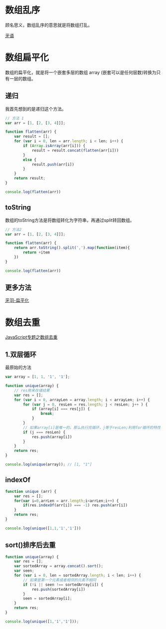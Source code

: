 # 数组乱序
顾名思义，数组乱序的意思就是将数组打乱。

[牙语](https://github.com/mqyqingfeng/Blog/issues/51)
# 数组扁平化
数组的扁平化，就是将一个嵌套多层的数组 array (嵌套可以是任何层数)转换为只有一层的数组。
## 递归
我首先想到的是递归这个方法。
```javascript
// 方法 1
var arr = [1, [2, [3, 4]]];

function flatten(arr) {
    var result = [];
    for (var i = 0, len = arr.length; i < len; i++) {
        if (Array.isArray(arr[i])) {
            result = result.concat(flatten(arr[i]))
        }
        else {
            result.push(arr[i])
        }
    }
    return result;
}

console.log(flatten(arr))
```
## toString
数组的toString方法是将数组转化为字符串，再通过split转回数组。
```javascript
// 方法2
var arr = [1, [2, [3, 4]]];

function flatten(arr) {
    return arr.toString().split(',').map(function(item){
        return +item
    })
}

console.log(flatten(arr))
```
## 更多方法
[牙羽-扁平化](https://github.com/mqyqingfeng/Blog/issues/36)
# 数组去重
[JavaScript专题之数组去重](https://github.com/mqyqingfeng/Blog/issues/27)
## 1.双层循环
最原始的方法
```javascript
var array = [1, 1, '1', '1'];

function unique(array) {
    // res用来存储结果
    var res = [];
    for (var i = 0, arrayLen = array.length; i < arrayLen; i++) {
        for (var j = 0, resLen = res.length; j < resLen; j++ ) {
            if (array[i] === res[j]) {
                break;
            }
        }
        // 如果array[i]是唯一的，那么执行完循环，j等于resLen;利用for循环的特性
        if (j === resLen) {
            res.push(array[i])
        }
    }
    return res;
}

console.log(unique(array)); // [1, "1"]
```
## indexOf
```javascript
function unique (arr) {
    var res = [];
    for(var i=0,arrLen = arr.length;i<arrLen;i++) {
        if(res.indexOf(arr[i]) === -1) res.push(arr[i])
    }
    return res;
}

console.log(unique([1,1,'1','1']))
```
## sort()排序后去重
```javascript
function unique(array) {
    var res = [];
    var sortedArray = array.concat().sort();
    var seen;
    for (var i = 0, len = sortedArray.length; i < len; i++) {
        // 如果是第一个元素或者相邻的元素不相同
        if (!i || seen !== sortedArray[i]) {
            res.push(sortedArray[i])
        }
        seen = sortedArray[i];
    }
    return res;
}

console.log(unique([1,'1','1']));
```
